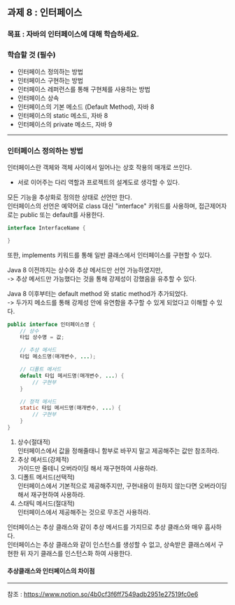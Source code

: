## 과제 8 : 인터페이스   

### 목표 : 자바의 인터페이스에 대해 학습하세요.   

### 학습할 것 (필수)      
* 인터페이스 정의하는 방법   
* 인터페이스 구현하는 방법   
* 인터페이스 레퍼런스를 통해 구현체를 사용하는 방법   
* 인터페이스 상속   
* 인터페이스의 기본 메소드 (Default Method), 자바 8   
* 인터페이스의 static 메소드, 자바 8   
* 인터페이스의 private 메소드, 자바 9   

--------------------

### 인터페이스 정의하는 방법   
인터페이스란 객체와 객체 사이에서 일어나는 상호 작용의 매개로 쓰인다.   
* 서로 이어주는 다리 역할과 프로젝트의 설계도로 생각할 수 있다.   

모든 기능을 추상화로 정의한 상태로 선언만 한다.   
인터페이스의 선언은 예약어로 class 대신 "interface" 키워드를 사용하며, 접근제어자로는 public 또는 default를 사용한다.   
```java 
interface InterfaceName {

}
```

또한, implements 키워드를 통해 일반 클래스에서 인터페이스를 구현할 수 있다.   

Java 8 이전까지는 상수와 추상 메서드만 선언 가능하였지만,    
-> 추상 메서드만 가능했다는 것을 통해 강제성이 강했음을 유추할 수 있다.   

Java 8 이후부터는 default method 와 static method가 추가되었다.   
-> 두가지 메소드를 통해 강제성 안에 유연함을 추구할 수 있게 되었다고 이해할 수 있다.   

```java 
public interface 인터페이스명 {
    // 상수
    타입 상수명 = 값; 

    // 추상 메서드
    타입 메소드명(매개변수, ...);

    // 디폴트 메서드 
    default 타입 메서드명(매개변수, ...) {
        // 구현부
    }

    // 정적 메서드
    static 타입 메서드명(매개변수, ...) {
        // 구현부
    }
}
```
1. 상수(절대적)   
    인터페이스에서 값을 정해줄태니 함부로 바꾸지 말고 제공해주는 값만 참조하라.   
2. 추상 메서드(강제적)    
    가이드만 줄테니 오버라이딩 해서 재구현하여 사용하라.   
3. 디폴트 메서드(선택적)   
    인터페이스에서 기본적으로 제공해주지만, 구현내용이 원하지 않는다면 오버라이딩해서 재구현하여 사용하라.   
4. 스태틱 메서드(절대적)   
    인터페이스에서 제공해주는 것으로 무조건 사용하라.   

인터페이스는 추상 클래스와 같이 추상 메서드를 가지므로 추상 클래스와 매우 흡사하다.   
인터페이스는 추상 클래스와 같이 인스턴스를 생성할 수 없고, 상속받은 클래스에서 구현한 뒤 자기 클래스를 인스턴스화 하여 사용한다.   

#### 추상클래스와 인터페이스의 차이점    

-----------
참조 : https://www.notion.so/4b0cf3f6ff7549adb2951e27519fc0e6
